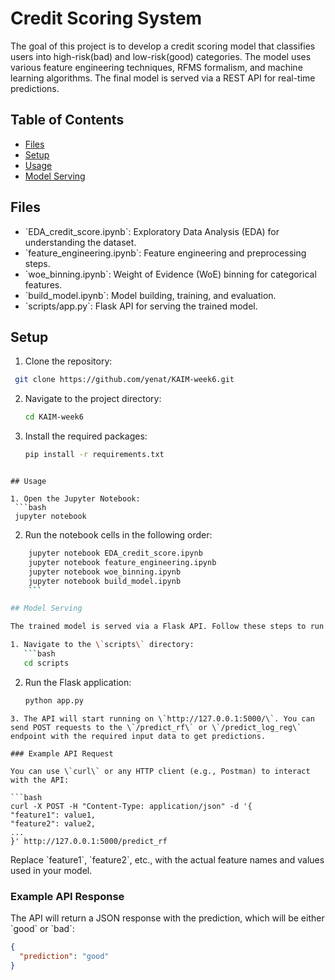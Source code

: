 
# Credit Scoring System

The goal of this project is to develop a credit scoring model that classifies users into high-risk(bad) and low-risk(good) categories. The model uses various feature engineering techniques, RFMS formalism, and machine learning algorithms. The final model is served via a REST API for real-time predictions.

## Table of Contents

- [Files](#files)
- [Setup](#setup)
- [Usage](#usage)
- [Model Serving](#model-serving)


## Files

- \`EDA_credit_score.ipynb\`: Exploratory Data Analysis (EDA) for understanding the dataset.
- \`feature_engineering.ipynb\`: Feature engineering and preprocessing steps.
- \`woe_binning.ipynb\`: Weight of Evidence (WoE) binning for categorical features.
- \`build_model.ipynb\`: Model building, training, and evaluation.
- \`scripts/app.py\`: Flask API for serving the trained model.

## Setup

1. Clone the repository:
  ```bash
   git clone https://github.com/yenat/KAIM-week6.git
   ```
2. Navigate to the project directory:
   ```bash
   cd KAIM-week6
   ```
3. Install the required packages:
   ```bash
   pip install -r requirements.txt
  ```

## Usage

1. Open the Jupyter Notebook:
   ```bash
   jupyter notebook
   ```
2. Run the notebook cells in the following order:

```bash
    jupyter notebook EDA_credit_score.ipynb
    jupyter notebook feature_engineering.ipynb
    jupyter notebook woe_binning.ipynb
    jupyter notebook build_model.ipynb
    ```

## Model Serving

The trained model is served via a Flask API. Follow these steps to run the API:

1. Navigate to the \`scripts\` directory:
   ```bash
   cd scripts
   ```
2. Run the Flask application:
   ```bash
   python app.py
  ```
3. The API will start running on \`http://127.0.0.1:5000/\`. You can send POST requests to the \`/predict_rf\` or \`/predict_log_reg\` endpoint with the required input data to get predictions.

### Example API Request

You can use \`curl\` or any HTTP client (e.g., Postman) to interact with the API:

```bash
curl -X POST -H "Content-Type: application/json" -d '{
  "feature1": value1,
  "feature2": value2,
  ...
}' http://127.0.0.1:5000/predict_rf
```

Replace \`feature1\`, \`feature2\`, etc., with the actual feature names and values used in your model.

### Example API Response

The API will return a JSON response with the prediction, which will be either \`good\` or \`bad\`:

```json
{
  "prediction": "good"
}
```

